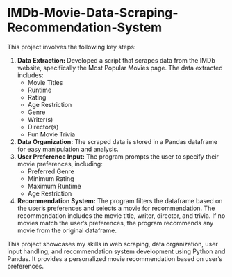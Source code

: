 # IMDb-Movie-Data-Scraping-Recommendation-System

<p>This project involves the following key steps:</p>
<ol>
  <li><strong>Data Extraction:</strong> Developed a script that scrapes data from the IMDb website, specifically the Most Popular Movies page. The data extracted includes:
    <ul>
      <li>Movie Titles</li>
      <li>Runtime</li>
      <li>Rating</li>
      <li>Age Restriction</li>
      <li>Genre</li>
      <li>Writer(s)</li>
      <li>Director(s)</li>
      <li>Fun Movie Trivia</li>
    </ul>
  </li>
  <li><strong>Data Organization:</strong> The scraped data is stored in a Pandas dataframe for easy manipulation and analysis.</li>
  <li><strong>User Preference Input:</strong> The program prompts the user to specify their movie preferences, including:
    <ul>
      <li>Preferred Genre</li>
      <li>Minimum Rating</li>
      <li>Maximum Runtime</li>
      <li>Age Restriction</li>
    </ul>
  </li>
  <li><strong>Recommendation System:</strong> The program filters the dataframe based on the user’s preferences and selects a movie for recommendation. The recommendation includes the movie title, writer, director, and trivia. If no movies match the user’s preferences, the program recommends any movie from the original dataframe.</li>
</ol>
<p>This project showcases my skills in web scraping, data organization, user input handling, and recommendation system development using Python and Pandas. It provides a personalized movie recommendation based on user’s preferences.</p>
